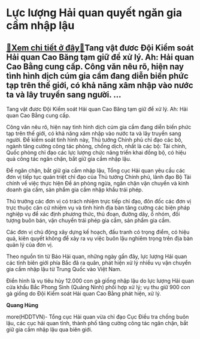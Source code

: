 Lực lượng Hải quan quyết ngăn gia cầm nhập lậu
==============================================

[:gift:Xem chi tiết ở đây:gift:](https://hddtvn.com/luc-luong-hai-quan-quyet-ngan-gia-cam-nhap-lau-2/)Tang vật đươc Đội Kiểm soát Hải quan Cao Băng tạm giữ để xử lý. Ah: Hải quan Cao Bằng cung cấp. Công văn nêu rõ, hiện nay tình hình dịch cúm gia cầm đang diễn biến phức tạp trên thế giới, có khả năng xâm nhập vào nước ta và lây truyền sang người. …
--------------------------------------------------------------------------------------------------------------------------------------------------------------------------------------------------------------------------------------------------------







 






 Tang vật đươc Đội Kiểm soát Hải quan Cao Băng tạm giữ để xử lý. Ah: Hải quan Cao Bằng cung cấp. 


Công văn nêu rõ, hiện nay tình hình dịch cúm gia cầm đang diễn biến phức tạp trên thế giới, có khả năng xâm nhập vào nước ta và lây truyền sang người. Để kiểm soát tình hình này, Thủ tướng Chính phủ chỉ đạo các bô, ngành tăng cường công tác phòng, chống dịch, nhất là các bộ: Tài chính, Quốc phòng chỉ đạo các lực lượng chức năng triển khai đồng bộ, có hiệu quả công tác ngăn chặn, bắt giữ gia cầm nhập lậu.


 Để ngăn chặn, bắt giữ gia cầm nhập lậu, Tổng cục Hải quan yêu cầu các đơn vị tiếp tục quán triệt chỉ đạo của Thủ tướng Chính phủ, lãnh đạo Bộ Tài chính về việc thực hiện Đề án phòng ngừa, ngăn chặn vận chuyển và kinh doanh gia cầm, sản phẩm gia cầm nhập khẩu trái phép.


 Thủ trưởng các đơn vị có trách nhiệm trực tiếp chỉ đạo, đôn đốc các đơn vị trực thuộc căn cứ nhiệm vụ và tình hình địa bàn tăng cường các biện pháp nghiệp vụ để xác định phương thức, thủ đoạn, đường dây, ổ nhóm, đối tượng buôn bán, vận chuyển trái phép gia cầm, sản phẩm gia cầm.


 Các đơn vị chủ động xây dựng kế hoạch, đấu tranh có trọng điểm, có hiệu quả, kiên quyết không để xảy ra vụ việc buôn lậu nghiêm trọng trên địa bàn quản lý của đơn vị.


 Theo nguồn tin từ Báo Hải quan, những ngày gần đây, lực lượng Hải quan các tỉnh biên giới phía Bắc đã ra quân, phát hiện xử lý nhiều vụ vận chuyển gia cầm nhập lậu từ Trung Quốc vào Việt Nam.


 Điển hình là vụ tiêu hủy 12.000 con gà giống nhập lậu do lực lượng Hải quan cửa khẩu Bắc Phong Sinh (Quảng Ninh) phối hợp xử lý; vụ thu giữ 900 con gà giống do Đội Kiểm soát Hải quan Cao Bằng phát hiện, xử lý.






**Quang Hùng**



more(HDDTVN)- Tổng cục Hải quan vừa chỉ đạo Cục Điều tra chống buôn lậu, các cục hải quan tỉnh, thành phố tăng cường công tác ngăn chặn, bắt giữ gia cầm nhập lậu qua biên giới.

